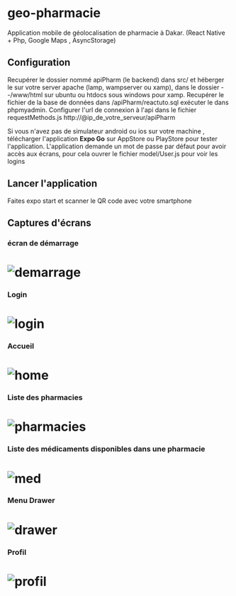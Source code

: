# geo-pharmacie
Application mobile de géolocalisation de pharmacie  à Dakar. (React Native + Php, Google Maps , AsyncStorage)

## Configuration

Recupérer le dossier nommé apiPharm (le backend) dans src/ et héberger le sur votre server apache (lamp, wampserver ou xamp),
dans le dossier --/www/html sur ubuntu ou htdocs sous windows pour xamp.
Recupérer le fichier de la base de données dans /apiPharm/reactuto.sql exécuter le dans phpmyadmin.
Configurer l'url de connexion à l'api dans le fichier requestMethods.js http://@ip_de_votre_serveur/apiPharm

Si vous n'avez pas de simulateur android ou ios sur votre machine , télécharger l'application **Expo Go** sur AppStore ou PlayStore pour tester l'application. 
L'application demande un mot de passe par défaut pour avoir accès aux écrans, pour cela ouvrer le fichier model/User.js pour voir les logins


## Lancer l'application
Faites expo start et scanner le QR code  avec votre smartphone

## Captures d'écrans

### écran de démarrage

# ![demarrage](https://github.com/hanseroland/geo-pharmacie/blob/main/captures/pharmApp.PNG)

### Login

# ![login](https://github.com/hanseroland/geo-pharmacie/blob/main/captures/IMG_1734.PNG)

### Accueil

# ![home](https://github.com/hanseroland/geo-pharmacie/blob/main/captures/pharmApp2.PNG)

### Liste des pharmacies

# ![pharmacies](https://github.com/hanseroland/geo-pharmacie/blob/main/captures/IMG_1736.PNG)

### Liste des médicaments disponibles dans une pharmacie

# ![med](https://github.com/hanseroland/geo-pharmacie/blob/main/captures/IMG_1739.PNG)

### Menu Drawer

# ![drawer](https://github.com/hanseroland/geo-pharmacie/blob/main/captures/IMG_1739.PNG)

### Profil

# ![profil](https://github.com/hanseroland/geo-pharmacie/blob/main/captures/IMG_1737.PNG)

